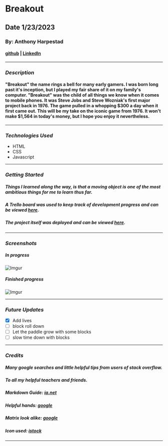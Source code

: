 # Breakout

## Date 1/23/2023

### By: Anthony Harpestad

#### [github](https://github.com/Anthony5321) | [LinkedIn](https://www.linkedin.com/in/anthony-harpestad-16322a257/)
***

### ***Description***

#### "Breakout" the name rings a bell for many early gamers. I was born long past it's inception, but I played my fair share of it on my family's computer. "Breakout" was the child of all things we know when it comes to mobile phones. It was Steve Jobs and Steve Wozniak's first major project back in 1976. The game pulled in a whopping $300 a day when it first came out. This will be my take on the iconic game from 1976. It won't make $1,564 in today's money, but I hope you enjoy it nevertheless.
***

### ***Technologies Used***
* HTML
* CSS
* Javascript
***

### ***Getting Started***

##### Things I learned along the way, is that a moving object is one of the most ambitious things for me to learn thus far.
##### A Trello board was used to keep track of development progress and can be viewed [here](https://trello.com/b/o2MMb8xa/project-1).
##### The project itself was deployed and can be viewed [here](old-new-breakout.surge.sh).
***

### ***Screenshots***

##### In progress
![Imgur](https://i.imgur.com/4d83ImU.png)
##### Finished progress
![Imgur](https://i.imgur.com/CgOZ6bx.png)
***

### ***Future Updates***

- [x] Add lives
- [ ] block roll down
- [ ] Let the paddle grow with some blocks
- [ ] slow time down with blocks
***

### ***Credits***

##### Many google searches and little helpful tips from users of stack overflow.

##### To all my helpful teachers and friends.

##### Markdown Guide: [ia.net](https://ia.net/writer/support/general/markdown-guide)

##### Helpful hands: [google](https://einzelganger.co/wp-content/uploads/2022/05/shutterstock_686442394-scaled.jpg)
##### Matrix look alike: [google](https://static.vecteezy.com/system/resources/thumbnails/006/102/172/original/looping-matrix-style-cyrillic-alphabet-code-rain-effect-lightness-to-separate-from-the-background-free-video.jpg)

##### Icon used: [istock]("https://cdn5.vectorstock.com/i/1000x1000/44/54/retro-computer-from-90s-vector-20484454.jpg")
***